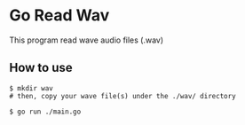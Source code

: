# Go Read Wav

This program read wave audio files (.wav)

## How to use
```shell
$ mkdir wav
# then, copy your wave file(s) under the ./wav/ directory

$ go run ./main.go
```